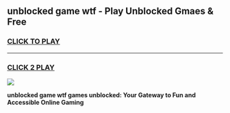 
## unblocked game wtf - Play Unblocked Gmaes & Free
<h3>
<a href="https://news.freeplayer.one?title=unblocked_game_wtf&ref=23F">CLICK TO PLAY</a></h3>
<hr>

<h3>
<a href="https://news.freeplayer.one?title=unblocked_game_wtf&ref=23F">CLICK 2 PLAY</a>
  
</h3>

<a href="https://news.freeplayer.one?title=unblocked_game_wtf&ref=23F/"><img src="https://clearcache.store/games.png"></a>


**unblocked game wtf games unblocked: Your Gateway to Fun and Accessible Online Gaming**
